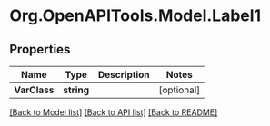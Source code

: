 # Org.OpenAPITools.Model.Label1

## Properties

Name | Type | Description | Notes
------------ | ------------- | ------------- | -------------
**VarClass** | **string** |  | [optional] 

[[Back to Model list]](../README.md#documentation-for-models) [[Back to API list]](../README.md#documentation-for-api-endpoints) [[Back to README]](../README.md)

